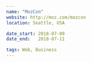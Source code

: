 ```yaml
---
name: "MozCon"
website: http://moz.com/mozcon
location: Seattle, USA

date_start: 2018-07-09
date_end:   2018-07-11

tags: Web, Business
---
```

